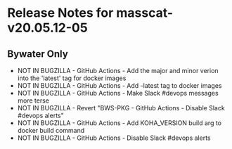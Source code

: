 
# Release Notes for masscat-v20.05.12-05

## Bywater Only

- NOT IN BUGZILLA - GitHub Actions - Add the major and minor verion into the 'latest' tag for docker images
- NOT IN BUGZILLA - GitHub Actions - Add <shortname>-latest tag to docker images
- NOT IN BUGZILLA - GitHub Actions - Make Slack #devops messages more terse
- NOT IN BUGZILLA - Revert "BWS-PKG - GitHub Actions - Disable Slack #devops alerts"
- NOT IN BUGZILLA - GitHub Actions - Add KOHA_VERSION build arg to docker build command
- NOT IN BUGZILLA - GitHub Actions - Disable Slack #devops alerts


